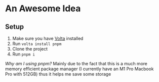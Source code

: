 # An Awesome Idea

## Setup

1. Make sure you have [Volta](https://volta.sh) installed
2. Run `volta install pnpm`
3. Clone the project
4. Run `pnpm i`

_Why am I using pnpm?_ Mainly due to the fact that this is a much more memory efficient package manager (I currently have an M1 Pro Macbook Pro with 512GB) thus it helps me save some storage
